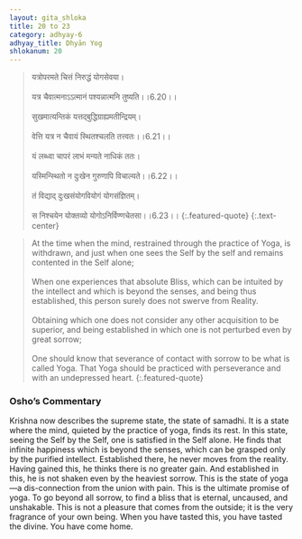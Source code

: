 ```yaml
---
layout: gita_shloka
title: 20 to 23
category: adhyay-6
adhyay_title: Dhyān Yog
shlokanum: 20
---
```


> यत्रोपरमते चित्तं निरुद्धं योगसेवया।<br><br>यत्र चैवात्मनाऽऽत्मानं पश्यन्नात्मनि तुष्यति।।6.20।।<br><br>सुखमात्यन्तिकं यत्तद्बुद्धिग्राह्यमतीन्द्रियम्।<br><br>वेत्ति यत्र न चैवायं स्थितश्चलति तत्त्वतः।।6.21।।<br><br>यं लब्ध्वा चापरं लाभं मन्यते नाधिकं ततः।<br><br>यस्मिन्स्थितो न दुःखेन गुरुणापि विचाल्यते।।6.22।।<br><br>तं विद्याद् दुःखसंयोगवियोगं योगसंज्ञितम्।<br><br>स निश्चयेन योक्तव्यो योगोऽनिर्विण्णचेतसा।।6.23।।
{:.featured-quote} 
{:.text-center}

> At the time when the mind, restrained through the practice of Yoga, is withdrawn, and just when one sees the Self by the self and remains contented in the Self alone;<br><br>When one experiences that absolute Bliss, which can be intuited by the intellect and which is beyond the senses, and being thus established, this person surely does not swerve from Reality.<br><br>Obtaining which one does not consider any other acquisition to be superior, and being established in which one is not perturbed even by great sorrow;<br><br>One should know that severance of contact with sorrow to be what is called Yoga. That Yoga should be practiced with perseverance and with an undepressed heart.
{:.featured-quote}

### Osho’s Commentary
Krishna now describes the supreme state, the state of samadhi.
It is a state where the mind, quieted by the practice of yoga, finds its rest.
In this state, seeing the Self by the Self, one is satisfied in the Self alone.
He finds that infinite happiness which is beyond the senses, which can be grasped only by the purified intellect. Established there, he never moves from the reality.
Having gained this, he thinks there is no greater gain. And established in this, he is not shaken even by the heaviest sorrow.
This is the state of yoga—a dis-connection from the union with pain.
This is the ultimate promise of yoga. To go beyond all sorrow, to find a bliss that is eternal, uncaused, and unshakable. This is not a pleasure that comes from the outside; it is the very fragrance of your own being. When you have tasted this, you have tasted the divine. You have come home.
